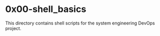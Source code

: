 # 0x00-shell_basics

This directory contains shell scripts for the system engineering DevOps project.
